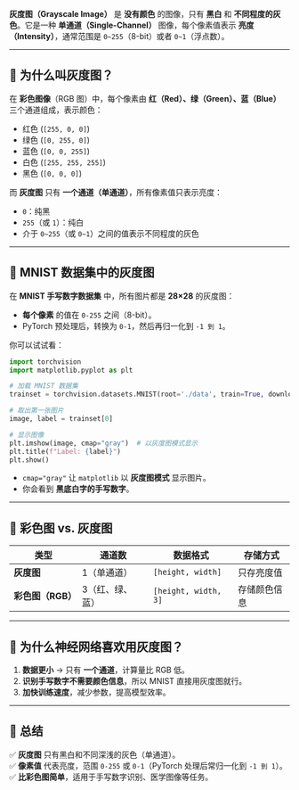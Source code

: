**灰度图（Grayscale Image）** 是 **没有颜色** 的图像，只有 **黑白** 和 **不同程度的灰色**。它是一种 **单通道（Single-Channel）** 图像，每个像素值表示 **亮度（Intensity）**，通常范围是 `0~255`（8-bit）或者 `0~1`（浮点数）。

---

## **📌 为什么叫灰度图？**

在 **彩色图像**（RGB 图）中，每个像素由 **红（Red）、绿（Green）、蓝（Blue）** 三个通道组成，表示颜色：

- 红色 (`[255, 0, 0]`)
- 绿色 (`[0, 255, 0]`)
- 蓝色 (`[0, 0, 255]`)
- 白色 (`[255, 255, 255]`)
- 黑色 (`[0, 0, 0]`)

而 **灰度图** 只有 **一个通道（单通道）**，所有像素值只表示亮度：

- `0`：纯黑
- `255`（或 `1`）：纯白
- 介于 `0~255`（或 `0~1`）之间的值表示不同程度的灰色

---

## **📌 MNIST 数据集中的灰度图**

在 **MNIST 手写数字数据集** 中，所有图片都是 **28×28** 的灰度图：

- **每个像素** 的值在 `0-255` 之间（8-bit）。
- PyTorch 预处理后，转换为 `0-1`，然后再归一化到 `-1 到 1`。

你可以试试看：

```python
import torchvision
import matplotlib.pyplot as plt

# 加载 MNIST 数据集
trainset = torchvision.datasets.MNIST(root='./data', train=True, download=True)

# 取出第一张图片
image, label = trainset[0]

# 显示图像
plt.imshow(image, cmap="gray")  # 以灰度图模式显示
plt.title(f"Label: {label}")
plt.show()
```

- `cmap="gray"` 让 `matplotlib` 以 **灰度图模式** 显示图片。
- 你会看到 **黑底白字的手写数字**。

---

## **📌 彩色图 vs. 灰度图**

|**类型**|**通道数**|**数据格式**|**存储方式**|
|---|---|---|---|
|**灰度图**|1（单通道）|`[height, width]`|只存亮度值|
|**彩色图（RGB）**|3（红、绿、蓝）|`[height, width, 3]`|存储颜色信息|

---

## **📌 为什么神经网络喜欢用灰度图？**

1. **数据更小** → 只有 **一个通道**，计算量比 RGB 低。
2. **识别手写数字不需要颜色信息**，所以 MNIST 直接用灰度图就行。
3. **加快训练速度**，减少参数，提高模型效率。

---

## **📌 总结**

✅ **灰度图** 只有黑白和不同深浅的灰色（单通道）。  
✅ **像素值** 代表亮度，范围 `0-255` 或 `0-1`（PyTorch 处理后常归一化到 `-1 到 1`）。  
✅ **比彩色图简单**，适用于手写数字识别、医学图像等任务。